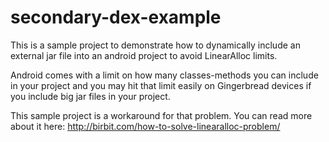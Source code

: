 secondary-dex-example
=====================

This is a sample project to demonstrate how to dynamically include an external jar file into an android project to avoid LinearAlloc limits.

Android comes with a limit on how many classes-methods you can include in your project and you may hit that limit easily on Gingerbread devices if you include big jar files in your project.

This sample project is a workaround for that problem.
You can read more about it here: http://birbit.com/how-to-solve-linearalloc-problem/